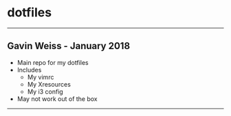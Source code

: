 # dotfiles
-----------------------------
Gavin Weiss - January 2018
-----------------------------
- Main repo for my dotfiles
- Includes
  - My vimrc
  - My Xresources
  - My i3 config
- May not work out of the box
-----------------------------
